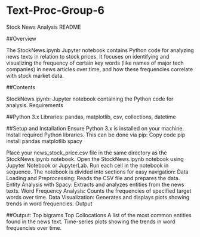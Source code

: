 # Text-Proc-Group-6
Stock News Analysis README

##Overview

The StockNews.ipynb Jupyter notebook contains Python code for analyzing news texts in relation to stock prices. It focuses on identifying and visualizing the frequency of certain key words (like names of major tech companies) in news articles over time, and how these frequencies correlate with stock market data.

##Contents

StockNews.ipynb: Jupyter notebook containing the Python code for analysis.
Requirements

##Python 3.x
Libraries: pandas, matplotlib, csv, collections, datetime

##Setup and Installation
Ensure Python 3.x is installed on your machine.
Install required Python libraries. This can be done via pip:
Copy code
pip install pandas matplotlib spacy

Place your news_stock_price.csv file in the same directory as the StockNews.ipynb notebook.
Open the StockNews.ipynb notebook using Jupyter Notebook or JupyterLab.
Run each cell in the notebook in sequence. The notebook is divided into sections for easy navigation:
Data Loading and Preprocessing: Reads the CSV file and prepares the data.
Entity Analysis with Spacy: Extracts and analyzes entities from the news texts.
Word Frequency Analysis: Counts the frequencies of specified target words over time.
Data Visualization: Generates and displays plots showing trends in word frequencies.
Output

##Output:
Top bigrams
Top Collocations
A list of the most common entities found in the news text.
Time-series plots showing the trends in word frequencies over time.
